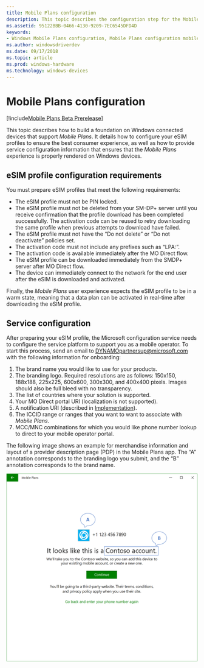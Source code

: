 ```yaml
---
title: Mobile Plans configuration
description: This topic describes the configuration step for the Mobile Plans program.
ms.assetid: 95122BBB-0466-4130-9209-7EC6545DFD4D
keywords:
- Windows Mobile Plans configuration, Mobile Plans configuration mobile operators
ms.author: windowsdriverdev
ms.date: 09/17/2018
ms.topic: article
ms.prod: windows-hardware
ms.technology: windows-devices
---
```


# Mobile Plans configuration

[!include[Mobile Plans Beta Prerelease](../mobile-plans-beta-prerelease.md)]

This topic describes how to build a foundation on Windows connected devices that support *Mobile Plans*. It details how to configure your eSIM profiles to ensure the best consumer experience, as well as how to provide service configuration information that ensures that the *Mobile Plans* experience is properly rendered on Windows devices.

## eSIM profile configuration requirements

You must prepare eSIM profiles that meet the following requirements:

- The eSIM profile must not be PIN locked.
- The eSIM profile must not be deleted from your SM-DP+ server until you receive confirmation that the profile download has been completed successfully. The activation code can be reused to retry downloading the same profile when previous attempts to download have failed. 
- The eSIM profile must not have the “Do not delete” or “Do not deactivate” policies set.
- The activation code must not include any prefixes such as “LPA:”.
- The activation code is available immediately after the MO Direct flow.
- The eSIM profile can be downloaded immediately from the SMDP+ server after MO Direct flow.
- The device can immediately connect to the network for the end user after the eSIM is downloaded and activated.

Finally, the *Mobile Plans* user experience expects the eSIM profile to be in a warm state, meaning that a data plan can be activated in real-time after downloading the eSIM profile.

## Service configuration

After preparing your eSIM profile, the Microsoft configuration service needs to configure the service platform to support you as a mobile operator. To start this process, send an email to [DYNAMOpartnersup@microsoft.com](mailto:swifipartnersup@microsoft.com) with the following information for onboarding: 

1. The brand name you would like to use for your products.
2. The branding logo. Required resolutions are as follows: 150x150, 188x188, 225x225, 600x600, 300x300, and 400x400 pixels. Images should also be full bleed with no transparency.
3. The list of countries where your solution is supported.
4. Your MO Direct portal URI (localization is not supported).
5. A notification URI (described in [Implementation](mobile-plans-implementation.md)).
6. The ICCID range or ranges that you want to want to associate with *Mobile Plans*.
7. MCC/MNC combinations for which you would like phone number lookup to direct to your mobile operator portal.

The following image shows an example for merchandise information and layout of a provider description page (PDP) in the Mobile Plans app. The “A” annotation corresponds to the branding logo you submit, and the “B” annotation corresponds to the brand name.

<img src="images/dynamo_configuration_mo_page.png" alt="Mobile Plans mobile operator page - asset usage example" title="Mobile Plans mobile operator page - asset usage example" width="600" />